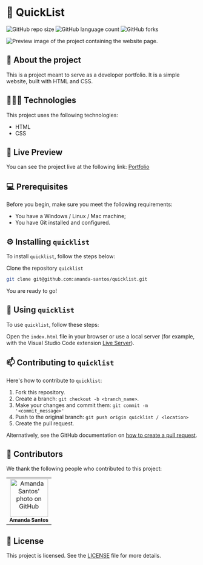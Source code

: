 # 📌 QuickList

![GitHub repo size](https://img.shields.io/github/repo-size/amanda-santos/quicklist?style=for-the-badge)
![GitHub language count](https://img.shields.io/github/languages/count/amanda-santos/quicklist?style=for-the-badge)
![GitHub forks](https://img.shields.io/github/forks/amanda-santos/quicklist?style=for-the-badge)

<img src="assets/screenshot.png" alt="Preview image of the project containing the website page.">

## 📝 About the project

This is a project meant to serve as a developer portfolio. It is a simple website, built with HTML and CSS.

## 👩🏻‍💻 Technologies

This project uses the following technologies:

- HTML
- CSS

## 👀 Live Preview

You can see the project live at the following link: [Portfolio](https://amanda-santos.github.io/quicklist/)

## 💻 Prerequisites

Before you begin, make sure you meet the following requirements:

- You have a Windows / Linux / Mac machine;
- You have Git installed and configured.

## ⚙️ Installing `quicklist`

To install `quicklist`, follow the steps below:

Clone the repository `quicklist`

```bash
git clone git@github.com:amanda-santos/quicklist.git
```

You are ready to go!

## 🚀 Using `quicklist`

To use `quicklist`, follow these steps:

Open the `index.html` file in your browser or use a local server (for example, with the Visual Studio Code extension [Live Server](https://marketplace.visualstudio.com/items?itemName=ritwickdey.LiveServer)).

## 📫 Contributing to `quicklist`

Here's how to contribute to `quicklist`:

1. Fork this repository.
2. Create a branch: `git checkout -b <branch_name>`.
3. Make your changes and commit them: `git commit -m '<commit_message>'`
4. Push to the original branch: `git push origin quicklist / <location>`
5. Create the pull request.

Alternatively, see the GitHub documentation on [how to create a pull request](https://help.github.com/en/github/collaborating-with-issues-and-pull-requests/creating-a-pull-request).

## 🤝 Contributors

We thank the following people who contributed to this project:

<table>
  <tr>
    <td align="center">
      <a href="#" title="set the link title">
        <img src="https://github.com/amanda-santos.png" width="100px;" alt="Amanda Santos' photo on GitHub"/><br>
        <sub>
          <b>Amanda Santos</b>
        </sub>
      </a>
    </td>
  </tr>
</table>

## 📝 License

This project is licensed. See the [LICENSE](LICENSE.md) file for more details.
